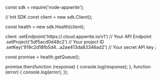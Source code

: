 const sdk = require('node-appwrite');

// Init SDK
const client = new sdk.Client();

const health = new sdk.Health(client);

client
    .setEndpoint('https://<REGION>.cloud.appwrite.io/v1') // Your API Endpoint
    .setProject('5df5acd0d48c2') // Your project ID
    .setKey('919c2d18fb5d4...a2ae413da83346ad2') // Your secret API key
;

const promise = health.getQueue();

promise.then(function (response) {
    console.log(response);
}, function (error) {
    console.log(error);
});